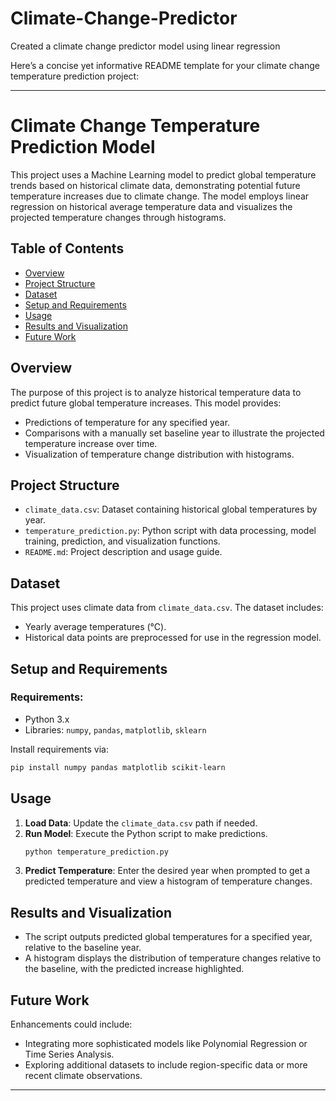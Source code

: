 # Climate-Change-Predictor
Created a climate change predictor model using linear regression

Here’s a concise yet informative README template for your climate change temperature prediction project:

---

# Climate Change Temperature Prediction Model

This project uses a Machine Learning model to predict global temperature trends based on historical climate data, demonstrating potential future temperature increases due to climate change. The model employs linear regression on historical average temperature data and visualizes the projected temperature changes through histograms.

## Table of Contents
- [Overview](#overview)
- [Project Structure](#project-structure)
- [Dataset](#dataset)
- [Setup and Requirements](#setup-and-requirements)
- [Usage](#usage)
- [Results and Visualization](#results-and-visualization)
- [Future Work](#future-work)

## Overview
The purpose of this project is to analyze historical temperature data to predict future global temperature increases. This model provides:
- Predictions of temperature for any specified year.
- Comparisons with a manually set baseline year to illustrate the projected temperature increase over time.
- Visualization of temperature change distribution with histograms.

## Project Structure
- `climate_data.csv`: Dataset containing historical global temperatures by year.
- `temperature_prediction.py`: Python script with data processing, model training, prediction, and visualization functions.
- `README.md`: Project description and usage guide.

## Dataset
This project uses climate data from `climate_data.csv`. The dataset includes:
- Yearly average temperatures (°C).
- Historical data points are preprocessed for use in the regression model.

## Setup and Requirements
### Requirements:
- Python 3.x
- Libraries: `numpy`, `pandas`, `matplotlib`, `sklearn`
  
Install requirements via:
```bash
pip install numpy pandas matplotlib scikit-learn
```

## Usage
1. **Load Data**: Update the `climate_data.csv` path if needed.
2. **Run Model**: Execute the Python script to make predictions.
   ```bash
   python temperature_prediction.py
   ```
3. **Predict Temperature**: Enter the desired year when prompted to get a predicted temperature and view a histogram of temperature changes.

## Results and Visualization
- The script outputs predicted global temperatures for a specified year, relative to the baseline year.
- A histogram displays the distribution of temperature changes relative to the baseline, with the predicted increase highlighted.

## Future Work
Enhancements could include:
- Integrating more sophisticated models like Polynomial Regression or Time Series Analysis.
- Exploring additional datasets to include region-specific data or more recent climate observations.

---

